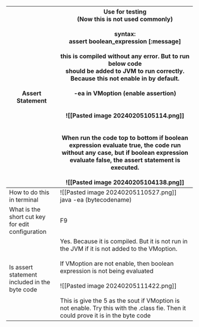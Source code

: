 
| Assert Statement                                    | Use for testing<br>(Now this is not used commonly)<br><br>syntax:<br>assert boolean_expression [:message]<br><br>this is compiled without any error. But to run below code <br>should be added to JVM to run correctly. Because this not enable in by default.<br> <br>-ea in VMoption (enable assertion)<br><br><br>![[Pasted image 20240205105114.png]]<br><br><br>When run the code top to bottom if boolean expression evaluate true, the code run without any case, but if boolean expression evaluate false, the assert statement is executed.<br><br>![[Pasted image 20240205104138.png]]<br> |
| --------------------------------------------------- | ---------------------------------------------------------------------------------------------------------------------------------------------------------------------------------------------------------------------------------------------------------------------------------------------------------------------------------------------------------------------------------------------------------------------------------------------------------------------------------------------------------------------------------------------------------------------------------------------------- |
| How to do this in terminal                          | ![[Pasted image 20240205110527.png]]<br>java -ea (bytecodename)<br>                                                                                                                                                                                                                                                                                                                                                                                                                                                                                                                                  |
| What is the short cut key<br>for edit configuration | F9                                                                                                                                                                                                                                                                                                                                                                                                                                                                                                                                                                                                   |
| Is assert statement  included in the <br>byte code  | Yes. Because it is compiled. But it is not run in the JVM if it is not added to the VMoption.<br><br>If VMoption are not enable, then boolean expression is not being evaluated<br><br>![[Pasted image 20240205111422.png]]<br><br>This is give the 5 as the sout if VMoption is not enable. Try this with the .class fie. Then it could prove it is in the byte code<br>                                                                                                                                                                                                                            |


